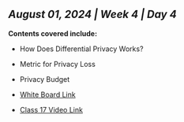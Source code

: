 ## _August 01, 2024 | Week 4 | Day 4_

**Contents covered include:**

- How Does Differential Privacy Works?
- Metric for Privacy Loss
- Privacy Budget

- [White Board Link](https://wbd.ms/share/v2/aHR0cHM6Ly93aGl0ZWJvYXJkLm1pY3Jvc29mdC5jb20vYXBpL3YxLjAvd2hpdGVib2FyZHMvcmVkZWVtLzBjZThmYTdhMDk2MDQ0MTJiMmJkZGQ0YTViYjVjYmEwX0JCQTcxNzYyLTEyRTAtNDJFMS1CMzI0LTVCMTMxRjQyNEUzRF84MjcwZGRlMi0yMWE4LTQ2M2QtOGQ1MC05OWQ4YTRiMjk1NGY=)

- [Class 17 Video Link](https://web.facebook.com/iCodeguru/videos/1007156847751102)
